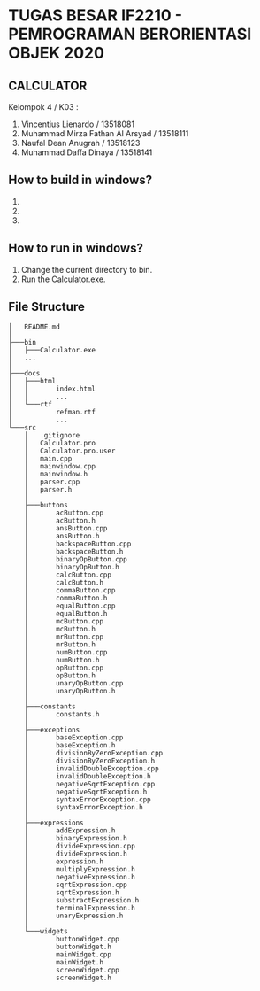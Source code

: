 # TUGAS BESAR IF2210 - PEMROGRAMAN BERORIENTASI OBJEK 2020

## CALCULATOR

Kelompok 4 / K03 :
1. Vincentius Lienardo / 13518081
2. Muhammad Mirza Fathan Al Arsyad / 13518111
3. Naufal Dean Anugrah / 13518123
4. Muhammad Daffa Dinaya / 13518141

## How to build in windows?
1. 
2. 
3. 

## How to run in windows?
1. Change the current directory to bin.
2. Run the Calculator.exe.

## File Structure
```
│   README.md
│
├───bin
│   ├───Calculator.exe
│   ...
│
├───docs
│   ├───html
│   │       index.html
│   │       ...
│   └───rtf
│           refman.rtf
│           ...
└───src
    │   .gitignore
    │   Calculator.pro
    │   Calculator.pro.user
    │   main.cpp
    │   mainwindow.cpp
    │   mainwindow.h
    │   parser.cpp
    │   parser.h
    │
    ├───buttons
    │       acButton.cpp
    │       acButton.h
    │       ansButton.cpp
    │       ansButton.h
    │       backspaceButton.cpp
    │       backspaceButton.h
    │       binaryOpButton.cpp
    │       binaryOpButton.h
    │       calcButton.cpp
    │       calcButton.h
    │       commaButton.cpp
    │       commaButton.h
    │       equalButton.cpp
    │       equalButton.h
    │       mcButton.cpp
    │       mcButton.h
    │       mrButton.cpp
    │       mrButton.h
    │       numButton.cpp
    │       numButton.h
    │       opButton.cpp
    │       opButton.h
    │       unaryOpButton.cpp
    │       unaryOpButton.h
    │
    ├───constants
    │       constants.h
    │
    ├───exceptions
    │       baseException.cpp
    │       baseException.h
    │       divisionByZeroException.cpp
    │       divisionByZeroException.h
    │       invalidDoubleException.cpp
    │       invalidDoubleException.h
    │       negativeSqrtException.cpp
    │       negativeSqrtException.h
    │       syntaxErrorException.cpp
    │       syntaxErrorException.h
    │
    ├───expressions
    │       addExpression.h
    │       binaryExpression.h
    │       divideExpression.cpp
    │       divideExpression.h
    │       expression.h
    │       multiplyExpression.h
    │       negativeExpression.h
    │       sqrtExpression.cpp
    │       sqrtExpression.h
    │       substractExpression.h
    │       terminalExpression.h
    │       unaryExpression.h
    │
    └───widgets
            buttonWidget.cpp
            buttonWidget.h
            mainWidget.cpp
            mainWidget.h
            screenWidget.cpp
            screenWidget.h
```
